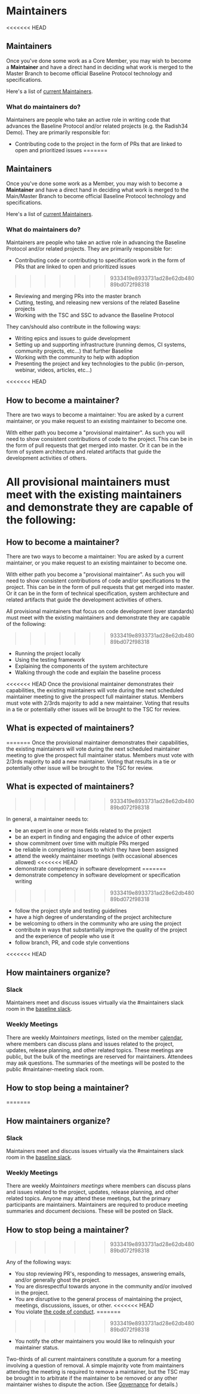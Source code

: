 # Maintainers

<<<<<<< HEAD
## Maintainers

Once you've done some work as a Core Member, you may wish to become a **Maintainer** and have a direct hand in deciding what work is merged to the Master Branch to become official Baseline Protocol technology and specifications. 

Here's a list of [current Maintainers](community-leaders.md#maintainer-team).

### What do maintainers do?

Maintainers are people who take an active role in writing code that advances the Baseline Protocol and/or related projects \(e.g. the Radish34 Demo\). They are primarily responsible for:

* Contributing code to the project in the form of PRs that are linked to open and prioritized issues
=======
## Maintainers <a id="maintainers"></a>

Once you've done some work as a Member, you may wish to become a **Maintainer** and have a direct hand in deciding what work is merged to the Main/Master Branch to become official Baseline Protocol technology and specifications.

Here's a list of [current Maintainers](community-leaders.md#maintainer-team).

### What do maintainers do? <a id="what-do-maintainers-do"></a>


Maintainers are people who take an active role in advancing the Baseline Protocol and/or related projects. They are primarily responsible for:

* Contributing code or contributing to specification work in the form of PRs that are linked to open and prioritized issues
>>>>>>> 9333419e8933731ad28e62db48089bd072f98318
* Reviewing and merging PRs into the master branch
* Cutting, testing, and releasing new versions of the related Baseline projects
* Working with the TSC and SSC to advance the Baseline Protocol

They can/should also contribute in the following ways:

* Writing epics and issues to guide development
* Setting up and supporting infrastructure \(running demos, CI systems, community projects, etc...\) that further Baseline
* Working with the community to help with adoption
* Presenting the project and key technologies to the public \(in-person, webinar, videos, articles, etc...\)

<<<<<<< HEAD
## How to become a maintainer?

There are two ways to become a maintainer: You are asked by a current maintainer, or you make request to an existing maintainer to become one.

With either path you become a "provisional maintainer". As such you will need to show consistent contributions of code to the project. This can be in the form of pull requests that get merged into master. Or it can be in the form of system architecture and related artifacts that guide the development activities of others.

All provisional maintainers must meet with the existing maintainers and demonstrate they are capable of the following:
=======
## How to become a maintainer? <a id="how-to-become-a-maintainer"></a>

There are two ways to become a maintainer: You are asked by a current maintainer, or you make request to an existing maintainer to become one.

With either path you become a "provisional maintainer". As such you will need to show consistent contributions of code and/or specifications to the project. This can be in the form of pull requests that get merged into master. Or it can be in the form of technical specification, system architecture and related artifacts that guide the development activities of others.

All provisional maintainers that focus on code development \(over standards\) must meet with the existing maintainers and demonstrate they are capable of the following:
>>>>>>> 9333419e8933731ad28e62db48089bd072f98318

* Running the project locally
* Using the testing framework
* Explaining the components of the system architecture
* Walking through the code and explain the baseline process

<<<<<<< HEAD
Once the provisional maintainer demonstrates their capabilities, the existing maintainers will vote during the next scheduled maintainer meeting to give the prospect full maintainer status. Members must vote with 2/3rds majority to add a new maintainer. Voting that results in a tie or potentially other issues will be brought to the TSC for review.

## What is expected of maintainers?
=======
Once the provisional maintainer demonstrates their capabilities, the existing maintainers will vote during the next scheduled maintainer meeting to give the prospect full maintainer status. Members must vote with 2/3rds majority to add a new maintainer. Voting that results in a tie or potentially other issue will be brought to the TSC for review.

## What is expected of maintainers? <a id="what-is-expected-of-maintainers"></a>
>>>>>>> 9333419e8933731ad28e62db48089bd072f98318

In general, a maintainer needs to:

* be an expert in one or more fields related to the project
* be an expert in finding and engaging the advice of other experts
* show commitment over time with multiple PRs merged
* be reliable in completing issues to which they have been assigned
* attend the weekly maintainer meetings \(with occasional absences allowed\)
<<<<<<< HEAD
* demonstrate competency in software development
=======
* demonstrate competency in software development or specification writing
>>>>>>> 9333419e8933731ad28e62db48089bd072f98318
* follow the project style and testing guidelines
* have a high degree of understanding of the project architecture
* be welcoming to others in the community who are using the project
* contribute in ways that substantially improve the quality of the project and the experience of people who use it
* follow branch, PR, and code style conventions

<<<<<<< HEAD
## How maintainers organize?

### Slack

Maintainers meet and discuss issues virtually via the \#maintainers slack room in the [baseline slack](https://github.com/ethereum-oasis/baseline/blob/master/ethereum-baseline.slack.com).

### Weekly Meetings

There are weekly _Maintainers meetings,_ listed on the member [calendar](https://lists.oasis-open-projects.org/g/baseline/calendar), where members can discuss plans and issues related to the project, updates, release planning, and other related topics. These meetings are public, but the bulk of the meetings are reserved for maintainers. Attendees may ask questions. The summaries of the meetings will be posted to the public \#maintainer-meeting slack room.

## How to stop being a maintainer?
=======
## How maintainers organize? <a id="how-maintainers-organize"></a>

### Slack <a id="slack"></a>

Maintainers meet and discuss issues virtually via the \#maintainers slack room in the [baseline slack](https://ethereum-baseline.slack.com).

### Weekly Meetings <a id="weekly-meetings"></a>

There are weekly _Maintainers meetings_ where members can discuss plans and issues related to the project, updates, release planning, and other related topics. Anyone may attend these meetings, but the primary participants are maintainers. Maintainers are required to produce meeting summaries and document decisions. These will be posted on Slack.

## How to stop being a maintainer? <a id="how-to-stop-being-a-maintainer"></a>
>>>>>>> 9333419e8933731ad28e62db48089bd072f98318

Any of the following ways:

* You stop reviewing PR's, responding to messages, answering emails, and/or generally ghost the project.
* You are disrespectful towards anyone in the community and/or involved in the project.
* You are disruptive to the general process of maintaining the project, meetings, discussions, issues, or other.
<<<<<<< HEAD
* You violate [the code of conduct](https://github.com/ethereum-oasis/baseline/blob/master/CODE_OF_CONDUCT.md).
=======
>>>>>>> 9333419e8933731ad28e62db48089bd072f98318
* You notify the other maintainers you would like to relinquish your maintainer status.

Two-thirds of all current maintainers constitute a quorum for a meeting involving a question of removal. A simple majority vote from maintainers attending the meeting is required to remove a maintainer, but the TSC may be brought in to arbitrate if the maintainer to be removed or any other maintainer wishes to dispute the action. \(See [Governance](governance.md#charter-baseline-open-source-project-governance) for details.\)

